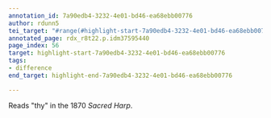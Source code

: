 ```yaml
---
annotation_id: 7a90edb4-3232-4e01-bd46-ea68ebb00776
author: rdunn5
tei_target: "#range(#highlight-start-7a90edb4-3232-4e01-bd46-ea68ebb00776, #highlight-end-7a90edb4-3232-4e01-bd46-ea68ebb00776)"
annotated_page: rdx_r8t22.p.idm37595440
page_index: 56
target: highlight-start-7a90edb4-3232-4e01-bd46-ea68ebb00776
tags:
- difference
end_target: highlight-end-7a90edb4-3232-4e01-bd46-ea68ebb00776

---
```

Reads "thy" in the 1870 *Sacred Harp*.